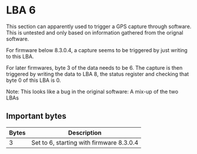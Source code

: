 # LBA 6

This section can apparently used to trigger a GPS capture through software.
This is untested and only based on information gathered from the orignal
software.

For firmware below 8.3.0.4, a capture seems to be triggered by just writing
to this LBA.

For later firmwares, byte 3 of the data needs to be 6. The capture is then
triggered by writing the data to LBA 8, the status register and checking that
byte 0 of this LBA is 0.

Note: This looks like a bug in the original software: A mix-up of the two LBAs

## Important bytes

|Bytes | Description|
|--- | --- |
| 3 | Set to 6, starting with firmware 8.3.0.4

